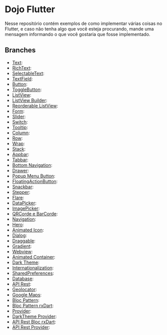 # Dojo Flutter

Nesse repositório contém exemplos de como implementar várias coisas no Flutter, e caso não tenha algo que você esteja procurando, mande uma mensagem informando o que você gostaria que fosse implementado. 

## Branches

- [Text](https://github.com/ThiagoEvoa/treinamento_flutter/tree/text):
- [RichText](https://github.com/ThiagoEvoa/treinamento_flutter/tree/rich_text):
- [SelectableText](https://github.com/ThiagoEvoa/treinamento_flutter/tree/selectable_text):
- [TextField](https://github.com/ThiagoEvoa/treinamento_flutter/tree/textfield):
- [Button](https://github.com/ThiagoEvoa/treinamento_flutter/tree/button):
- [ToggleButton](https://github.com/ThiagoEvoa/treinamento_flutter/tree/togglebuttons):
- [ListView](https://github.com/ThiagoEvoa/treinamento_flutter/tree/listview):
- [ListView Builder](https://github.com/ThiagoEvoa/treinamento_flutter/tree/listview_builder):
- [Reorderable ListView](https://github.com/ThiagoEvoa/treinamento_flutter/tree/reorderable_listview):
- [Form](https://github.com/ThiagoEvoa/treinamento_flutter/tree/form):
- [Slider](https://github.com/ThiagoEvoa/treinamento_flutter/tree/slider):
- [Switch](https://github.com/ThiagoEvoa/treinamento_flutter/tree/switch):
- [Tooltip](https://github.com/ThiagoEvoa/treinamento_flutter/tree/tooltip):
- [Column](https://github.com/ThiagoEvoa/treinamento_flutter/tree/column):
- [Row](https://github.com/ThiagoEvoa/treinamento_flutter/tree/row):
- [Wrap](https://github.com/ThiagoEvoa/treinamento_flutter/tree/wrap):
- [Stack](https://github.com/ThiagoEvoa/treinamento_flutter/tree/stack):
- [Appbar](https://github.com/ThiagoEvoa/treinamento_flutter/tree/appbar):
- [Tabbar](https://github.com/ThiagoEvoa/treinamento_flutter/tree/tabbar):
- [Bottom Navigation](https://github.com/ThiagoEvoa/treinamento_flutter/tree/bottom_navigation):
- [Drawer](https://github.com/ThiagoEvoa/treinamento_flutter/tree/drawer):
- [Popup Menu Button](https://github.com/ThiagoEvoa/treinamento_flutter/tree/popup_menu_button):
- [FloatingActionButton](https://github.com/ThiagoEvoa/treinamento_flutter/tree/floatingactionbutton):
- [Snackbar](https://github.com/ThiagoEvoa/treinamento_flutter/tree/snackbar):
- [Stepper](https://github.com/ThiagoEvoa/treinamento_flutter/tree/stepper):
- [Flare](https://github.com/ThiagoEvoa/treinamento_flutter/tree/flare):
- [DataPicker](https://github.com/ThiagoEvoa/treinamento_flutter/tree/date_picker):
- [ImagePicker](https://github.com/ThiagoEvoa/treinamento_flutter/tree/image_picker):
- [QRCorde e BarCorde](https://github.com/ThiagoEvoa/treinamento_flutter/tree/qr_barcode):
- [Navigation](https://github.com/ThiagoEvoa/treinamento_flutter/tree/navigation):
- [Hero](https://github.com/ThiagoEvoa/treinamento_flutter/tree/hero):
- [Animated Icon](https://github.com/ThiagoEvoa/treinamento_flutter/tree/animated_icon):
- [Dialog](https://github.com/ThiagoEvoa/treinamento_flutter/tree/dialog):
- [Draggable](https://github.com/ThiagoEvoa/treinamento_flutter/tree/draggable):
- [Gradient](https://github.com/ThiagoEvoa/treinamento_flutter/tree/gradient):
- [Webview](https://github.com/ThiagoEvoa/treinamento_flutter/tree/webview):
- [Animated Container](https://github.com/ThiagoEvoa/treinamento_flutter/tree/animated_container):
- [Dark Theme](https://github.com/ThiagoEvoa/treinamento_flutter/tree/dark_theme):
- [Internationalization](https://github.com/ThiagoEvoa/treinamento_flutter/tree/internationalization):
- [SharedPreferences](https://github.com/ThiagoEvoa/treinamento_flutter/tree/sharedpreferences):
- [Database](https://github.com/ThiagoEvoa/treinamento_flutter/tree/database):
- [API Rest](https://github.com/ThiagoEvoa/treinamento_flutter/tree/api_rest):
- [Geolocator](https://github.com/ThiagoEvoa/treinamento_flutter/tree/geolocator):
- [Google Maps](https://github.com/ThiagoEvoa/treinamento_flutter/tree/google_maps):
- [Bloc Pattern](https://github.com/ThiagoEvoa/treinamento_flutter/tree/bloc_pattern):
- [Bloc Pattern rxDart](https://github.com/ThiagoEvoa/treinamento_flutter/tree/bloc_pattern_rxdart):
- [Provider](https://github.com/ThiagoEvoa/treinamento_flutter/tree/provider):
- [DarkTheme Provider](https://github.com/ThiagoEvoa/treinamento_flutter/tree/dark_theme_provider):
- [API Rest Bloc rxDart](https://github.com/ThiagoEvoa/treinamento_flutter/tree/api_rest_bloc_rxdart):
- [API Rest Provider](https://github.com/ThiagoEvoa/treinamento_flutter/tree/api_rest_provider):
